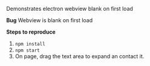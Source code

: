Demonstrates electron webview blank on first load 

**Bug**
Webview is blank on first load

**Steps to reproduce**

1. `npm install`
1. `npm start`
1. On page, drag the text area to expand an contact it.
